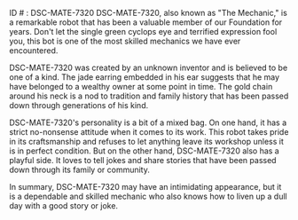ID # : DSC-MATE-7320
DSC-MATE-7320, also known as "The Mechanic," is a remarkable robot that has been a valuable member of our Foundation for years. Don't let the single green cyclops eye and terrified expression fool you, this bot is one of the most skilled mechanics we have ever encountered.

DSC-MATE-7320 was created by an unknown inventor and is believed to be one of a kind. The jade earring embedded in his ear suggests that he may have belonged to a wealthy owner at some point in time. The gold chain around his neck is a nod to tradition and family history that has been passed down through generations of his kind.

DSC-MATE-7320's personality is a bit of a mixed bag. On one hand, it has a strict no-nonsense attitude when it comes to its work. This robot takes pride in its craftsmanship and refuses to let anything leave its workshop unless it is in perfect condition. But on the other hand, DSC-MATE-7320 also has a playful side. It loves to tell jokes and share stories that have been passed down through its family or community. 

In summary, DSC-MATE-7320 may have an intimidating appearance, but it is a dependable and skilled mechanic who also knows how to liven up a dull day with a good story or joke.